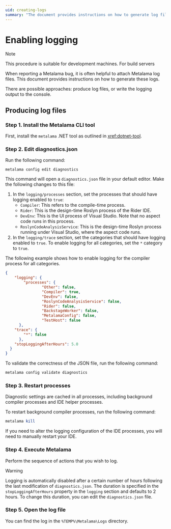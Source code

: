```yaml
---
uid: creating-logs
summary: "The document provides instructions on how to generate log files for reporting Metalama bugs, including installing the CLI tool, editing diagnostics.json, restarting processes, executing Metalama, and accessing the log file."
---
```


# Enabling logging

> [!NOTE]
> This procedure is suitable for development machines. For build servers

When reporting a Metalama bug, it is often helpful to attach Metalama log files. This document provides instructions on how to generate these logs.

There are possible approaches: produce log files, or write the logging output to the console.

## Producing log files

### Step 1. Install the Metalama CLI tool

First, install the `metalama` .NET tool as outlined in <xref:dotnet-tool>.

### Step 2. Edit diagnostics.json

Run the following command:

```
metalama config edit diagnostics
```

This command will open a `diagnostics.json` file in your default editor. Make the following changes to this file:

1. In the `logging/processes` section, set the processes that should have logging enabled to `true`:
    * `Compiler`: This refers to the compile-time process.
    * `Rider`: This is the design-time Roslyn process of the Rider IDE.
    * `DevEnv`: This is the UI process of Visual Studio. Note that no aspect code runs in this process.
    * `RoslynCodeAnalysisService`: This is the design-time Roslyn process running under Visual Studio, where the aspect code runs.
2. In the `logging/trace` section, set the categories that should have logging enabled to `true`. To enable logging for all categories, set the `*` category to `true`.

The following example shows how to enable logging for the compiler process for all categories.

```json
{
    "logging": {
        "processes": {
                "Other": false,
                "Compiler": true,
                "DevEnv": false,
                "RoslynCodeAnalysisService": false,
                "Rider": false,
                "BackstageWorker": false,
                "MetalamaConfig": false,
                "TestHost": false
      },
    "trace": {
        "*": false
      },
    "stopLoggingAfterHours": 5.0
  }
}
```

To validate the correctness of the JSON file, run the following command:

```powershell
metalama config validate diagnostics
```

### Step 3. Restart processes

Diagnostic settings are cached in all processes, including background compiler processes and IDE helper processes.

To restart background compiler processes, run the following command:

```powershell
metalama kill
```

If you need to alter the logging configuration of the IDE processes, you will need to manually restart your IDE.

### Step 4. Execute Metalama

Perform the sequence of actions that you wish to log.

> [!WARNING]
> Logging is automatically disabled after a certain number of hours following the last modification of `diagnostics.json`. The duration is specified in the `stopLoggingAfterHours` property in the `logging` section and defaults to 2 hours. To change this duration, you can edit the `diagnostics.json` file.

### Step 5. Open the log file

You can find the log in the `%TEMP%\Metalama\Logs` directory.


